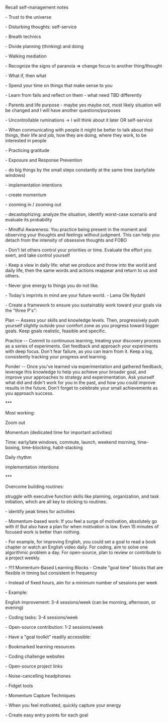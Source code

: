 Recall self-management notes

\- Trust to the universe

\- Disturbing thoughts: self-service

\- Breath technics

\- Divide planning (thinking) and doing

\- Walking mediation

\- Recognize the signs of paranoia =\> change focus to another
thing/thought

\- What if, then what

\- Spend your time on things that make sense to you

\- Learn from fails and reflect on them - what need TBD differently

\- Parents and life purpose - maybe yes maybe not, most likely situation
will be changed and I will have another questions/purposes

\- Uncontrollable ruminations -\> I will think about it later OR
self-service

\- When communicating with people it might be better to talk about their
things, their life and job, how they are doing, where they work, to be
interested in people

\- Practicing gratitude

\- Exposure and Response Prevention

\- do big things by the small steps constantly at the same time
(early/late windows)

\- implementation intentions

\- create momentum

\- zooming in / zooming out

\- decastophizing: analyze the situation, identify worst-case scenario
and evaluate its probability

\- Mindful Awareness: You practice being present in the moment and
observing your thoughts and feelings without judgment. This can help you
detach from the intensity of obsessive thoughts and FOBO

\- Don't let others control your priorities or time. Evaluate the effort
you exert, and take control yourself

\- Keep a view in daily life: what we produce and throw into the world
and daily life, then the same words and actions reappear and return to
us and others.

\- Never give energy to things you do not like.

\- Today\'s imprints in mind are your future world. - Lama Ole Nydahl

\- Create a framework to ensure you sustainably work toward your goals
via the "three P's":

Plan -- Assess your skills and knowledge levels. Then, progressively
push yourself slightly outside your comfort zone as you progress toward
bigger goals. Keep goals realistic, feasible and specific.

Practice -- Commit to continuous learning, treating your discovery
process as a series of experiments. Get feedback and approach your
experiments with deep focus. Don't fear failure, as you can learn from
it. Keep a log, consistently tracking your progress and learning.

Ponder -- Once you've learned via experimentation and gathered feedback,
leverage this knowledge to help you achieve your broader goal, and
improve your approaches to strategy and experimentation. Ask yourself
what did and didn't work for you in the past, and how you could improve
results in the future. Don't forget to celebrate your small achievements
as you approach success.

\*\*\*

Most working:

Zoom out

Momentum (dedicated time for important activities)

Time: early/late windows, commute, launch, weekend morning, time-boxing,
time-blocking, habit-stacking

Daily rhythm

implementation intentions

\*\*\*

Overcome building routines:

struggle with executive function skills like planning, organization, and
task initiation, which are all key to sticking to routines.

\- identify peak times for activities

\- Momentum-based work: If you feel a surge of motivation, absolutely go
with it! But also have a plan for when motivation is low. Even 15
minutes of focused work is better than nothing.

\- For example, for improving English, you could set a goal to read a
book chapter or watch an English video daily. For coding, aim to solve
one algorithmic problem a day. For open-source, plan to review or
contribute to a project weekly.

\- !!!1 Momentum-Based Learning Blocks - Create \"goal time\" blocks
that are flexible in timing but consistent in frequency

\- Instead of fixed hours, aim for a minimum number of sessions per week

\- Example:

English improvement: 3-4 sessions/week (can be morning, afternoon, or
evening)

\- Coding tasks: 3-4 sessions/week

\- Open-source contribution: 1-2 sessions/week

\- Have a \"goal toolkit\" readily accessible:

\- Bookmarked learning resources

\- Coding challenge websites

\- Open-source project links

\- Noise-cancelling headphones

\- Fidget tools

\- Momentum Capture Techniques

\- When you feel motivated, quickly capture your energy

\- Create easy entry points for each goal
